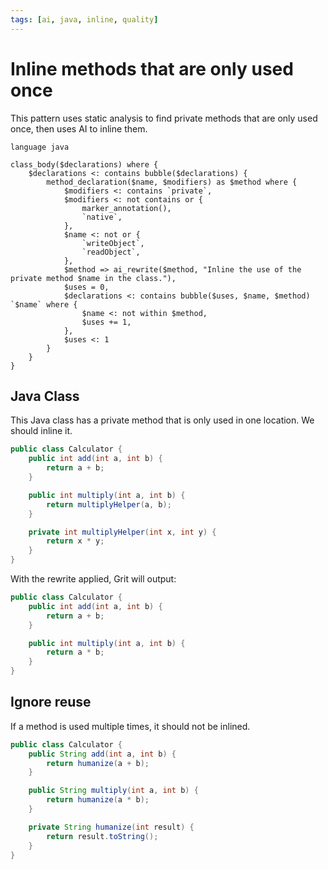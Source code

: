 ```yaml
---
tags: [ai, java, inline, quality]
---
```


# Inline methods that are only used once

This pattern uses static analysis to find private methods that are only used once, then uses AI to inline them.

```grit
language java

class_body($declarations) where {
    $declarations <: contains bubble($declarations) {
        method_declaration($name, $modifiers) as $method where {
            $modifiers <: contains `private`,
            $modifiers <: not contains or {
                marker_annotation(),
                `native`,
            },
            $name <: not or {
                `writeObject`,
                `readObject`,
            },
            $method => ai_rewrite($method, "Inline the use of the private method $name in the class."),
            $uses = 0,
            $declarations <: contains bubble($uses, $name, $method) `$name` where {
                $name <: not within $method,
                $uses += 1,
            },
            $uses <: 1
        }
    }
}
```

## Java Class

This Java class has a private method that is only used in one location. We should inline it.

```java
public class Calculator {
    public int add(int a, int b) {
        return a + b;
    }

    public int multiply(int a, int b) {
        return multiplyHelper(a, b);
    }

    private int multiplyHelper(int x, int y) {
        return x * y;
    }
}

```

With the rewrite applied, Grit will output:

```java
public class Calculator {
    public int add(int a, int b) {
        return a + b;
    }

    public int multiply(int a, int b) {
        return a * b;
    }
}
```

## Ignore reuse

If a method is used multiple times, it should not be inlined.

```java
public class Calculator {
    public String add(int a, int b) {
        return humanize(a + b);
    }

    public String multiply(int a, int b) {
        return humanize(a * b);
    }

    private String humanize(int result) {
        return result.toString();
    }
}
```
